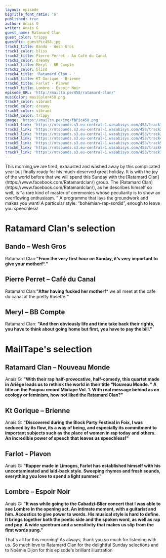 ```yaml
---
layout: episode
bigTitle_font_ratio: '6'
published: true
author: Anaïs G
writer: Anaïs G
guest_name: Ratamard Clan
guest_color: trippy
guestPic: guestPic458.jpg
track1_title: Bando - Wesh Gros
track1_color: bliss
track2_title: Pierre Perret - Au Café du Canal
track2_color: dreamy
track3_title: Meryl - BB Compte
track3_color: bliss
track4_title: 'Ratamard Clan - '
track5_title: KT Gorique - Brienne
track6_title: Farlot - Plavon
track7_title: Lombre - Espoir Noir
episode_URL: 'http://mailta.pe/458/ratamard-clan/'
musiColor: musiColor458.png
track7_color: vibrant
track6_color: dreamy
track5_color: vibrant
track4_color: trippy
image: 'https://mailta.pe/img/fbPic458.png'
track1_link: 'https://mtsounds.s3.eu-central-1.wasabisys.com/458/track1.mp3'
track2_link: 'https://mtsounds.s3.eu-central-1.wasabisys.com/458/track2.mp3'
track3_link: 'https://mtsounds.s3.eu-central-1.wasabisys.com/458/track3.mp3'
track4_link: 'https://mtsounds.s3.eu-central-1.wasabisys.com/458/track4.mp3'
track5_link: 'https://mtsounds.s3.eu-central-1.wasabisys.com/458/track5.mp3'
track6_link: 'https://mtsounds.s3.eu-central-1.wasabisys.com/458/track6.mp3'
track7_link: 'https://mtsounds.s3.eu-central-1.wasabisys.com/458/track7.mp3'
---
```


<p id="introduction">This morning,we are tired, exhausted and washed away by this complicated year but finally ready for his much-deserved great holiday. It is with the joy of the world before that we will spend this Sunday with the [Ratamard Clan](https://www.facebook.com/Ratamardclan/) group. 
The [Ratamard Clan](https://www.facebook.com/Ratamardclan/), as he describes himself so well, is “a rare kind of master of ceremonies whose peculiarity is to show an overflowing enthusiasm. ” A programme that lays the groundwork and makes you want! A particular style: “bohémian-rap-sordid”, enough to leave you speechless!
</p>

# Ratamard Clan's selection

## Bando – Wesh Gros
Ratamard Clan:**"**From the very first hour on Sunday, it’s very important to give your motherf*****.**"**

## Pierre Perret  – Café du Canal
Ratamard Clan:**"**After having fucked her motherf***** we all meet at the cafe du canal at the pretty Rosette.**"**

## Meryl  – BB Compte
Ratamard Clan: **"**And then obviously life and time take back their rights, you have to think about going home but first, you have to pay the bill.**"**


# MailTape's selection

## Ratamard Clan – Nouveau Monde
Anaïs G: **"**With their rap half-provocative, half-comedy, this quartet made in Ariège leads us to rethink the world in their title “Nouveau Monde. ” A title on the Poupou record Mixtape Vol. 1. With real message behind as on ecology or feminism, how not liked the Ratamard Clan?**"**

## Kt Gorique – Brienne
Anaïs G: **"**Discovered during the Block Party Festival in Foix, I was seduced by its flow, its a way of being, and especially its commitment to important subjects such as the place of women in rap today and others. An incredible power of speech that leaves us speechless!**"**

## Farlot - Plavon
Anaïs G: **"**Rapper made in Limoges, Farlot has established himself with his uncontaminated and laid-back style. Sweeping rhymes and fresh sounds, everything you love to spend a light summer.**"**

## Lombre – Espoir Noir
Anaïs G: **"**It was while going to the Cabadzi-Blier concert that I was able to see Lombre in the opening act. An intimate moment, with a guitarist and him. Acoustics to give power to words. His musical style is hard to define. It brings together both the poetic side and the spoken word, as well as rap and pop. A wide spectrum and a sensitivity that makes us slip from the first words sung.**"** 

<p id="outroduction"> That's all for this morning! As always, thank you so much for listening with us. So much love to Ratamard Clan for the delightful Sunday selections and to Noèmie Dijon for this episode's brilliant illustration </p>
